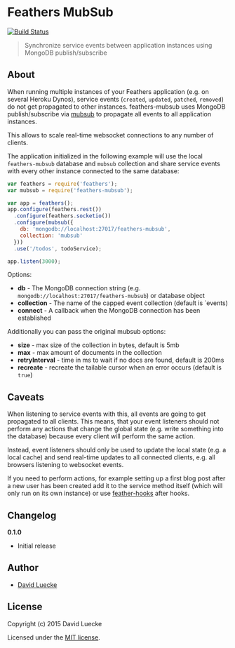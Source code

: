 # Feathers MubSub

[![Build Status](https://travis-ci.org/feathersjs/feathers-mubsub.png?branch=master)](https://travis-ci.org/feathersjs/feathers-mubsub)

> Synchronize service events between application instances using MongoDB publish/subscribe

## About

When running multiple instances of your Feathers application (e.g. on several Heroku Dynos), service events (`created`, `updated`, `patched`, `removed`) do not get propagated to other instances. feathers-mubsub uses MongoDB publish/subscribe via [mubsub](https://github.com/scttnlsn/mubsub) to propagate all events to all application instances.

This allows to scale real-time websocket connections to any number of clients.

The application initialized in the following example will use the local `feathers-mubsub` database and `mubsub` collection and share service events with every other instance connected to the same database:

```js
var feathers = require('feathers');
var mubsub = require('feathers-mubsub');

var app = feathers();
app.configure(feathers.rest())
  .configure(feathers.socketio())
  .configure(mubsub({
    db: 'mongodb://localhost:27017/feathers-mubsub',
    collection: 'mubsub'
  }))
  .use('/todos', todoService);

app.listen(3000);
```

Options:

- __db__ - The MongoDB connection string (e.g. `mongodb://localhost:27017/feathers-mubsub`) or database object
- __collection__ - The name of the capped event collection (default is `events)
- __connect__ - A callback when the MongoDB connection has been established

Additionally you can pass the original mubsub options:

- __size__ - max size of the collection in bytes, default is 5mb
- __max__ - max amount of documents in the collection
- __retryInterval__ - time in ms to wait if no docs are found, default is 200ms
- __recreate__ - recreate the tailable cursor when an error occurs (default is `true`)

## Caveats

When listening to service events with this, all events are going to get propagated to all clients. This means, that your event listeners should not perform any actions that change the global state (e.g. write something into the database) because every client will perform the same action.

Instead, event listeners should only be used to update the local state (e.g. a local cache) and send real-time updates to all connected clients, e.g. all browsers listening to websocket events.

If you need to perform actions, for example setting up a first blog post after a new user has been created add it to the service method itself (which will only run on its own instance) or use [feather-hooks](https://github.com/feathersjs/feathers-hooks) after hooks.

## Changelog

__0.1.0__

- Initial release

## Author

- [David Luecke](https://github.com/daffl)

## License

Copyright (c) 2015 David Luecke

Licensed under the [MIT license](LICENSE).

